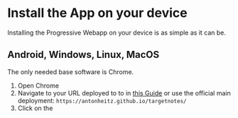 # Install the App on your device

Installing the Progressive Webapp on your device is as simple as it can be. 

## Android, Windows, Linux, MacOS

The only needed base software is Chrome. 

1. Open Chrome
2. Navigate to your URL deployed to to in [this Guide](publish-pwa.md) or use the official main deployment:
`https://antonheitz.github.io/targetnotes/`
3. Click on the 